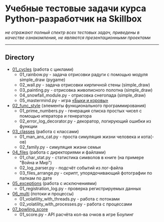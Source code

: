 # Учебные тестовые задачи курса Python-разработчик на Skillbox
_не отражают полный спектр всех тестовых задач, приведены в качестве ознакомления, не являются презентационными проектами_

---
## Directory
- [01_cycles](https://github.com/Laztrex/PythonBasics/tree/master/01_cycles) (работа с циклами)
  + 01_rainbow.py - задача отрисовки радуги с помощью модуля simple_draw (pygame)
  + 02_wall.py - задача отрисовки кирпичной стены (simple_draw)
  + 03_painting.py - отрисовка живописного полотна (simple_draw)
  + 04_snowfall_module.py - отрисовка снегопада (simple_draw)
  + 05_mastermind.py - игра [«Быки и коровы»](https://goo.gl/Go2mb9)
- [02_func_style](https://github.com/Laztrex/PythonBasics/tree/master/02_func_style) (элементы функционального программирования)
    + 01_prime_numbers.py - генерация списка простых чисел с помощью итератора и генератора
    + 02_error_log_decorator.py - декоратор, логирующий ошибки из функции
- [03_classes](https://github.com/Laztrex/PythonBasics/tree/master/03_classes) (работа с классами)
    + 01_man_ans_cat.py - проста симуляция жизни человека и кота(-ов)
    + 02_family.py - симуляция жизни семьи
- [04_files](https://github.com/Laztrex/PythonBasics/tree/master/04_files) (работа с директориями и файлами)
    + 01_char_stat.py - статистика символов в книге (на примере "Война и Мир")
    + 02_log_parser.py - подсчёт событий из лог-файла
    + 03_files_arrange.py - скрипт, упорядочивающий фотографии по папкам по дате
- [05_exceptions](https://github.com/Laztrex/PythonBasics/tree/master/05_exceptions) (работа с исключениями)
    + 01_registration_log.py - проверка регистрируемых данных
- [06_multi](https://github.com/Laztrex/PythonBasics/tree/master/06_multi) (потоки и процессы)
    + 01_volatility_with_threads.py - работа с потоками
    + 02_volatility_with_processes.py - работа с процессами
- [07_bowling_score](https://github.com/Laztrex/PythonBasics/tree/master/07_bowling_score)
    + 01_score.py - API расчёта кол-ва очков в игре Боулинг
